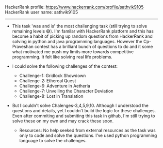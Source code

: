 HackerRank profile: https://www.hackerrank.com/profile/sathvik9105
<br>
HackerRank user name: sathvik9105
<hr>

- This task 'was and is' the most challenging task (still trying to solve remaining levels 😅). I'm familar with HackerRank platform and this has become a habit of picking up random questions from HackerRank and solving in python and java programming languages. However the Cp-Praveshan contest has a brilliant bunch of questions to do and it some what motivated me push my limits more towards competitive programming. It felt like solving real life problems.
  
- I could solve the following challenges of the contest:
    - Challenge-1: Gridlock Showdown
    - Challenge-2: Ethereal Quest
    - Challenge-6: Adventure in Aetheria
    - Challenge-7: Unveiling the Character Deviation
    - Challenge-8: Lost in Translation
- But I couldn't solve Chalenges-3,4,5,9,10. Although I understood the questions and details, yet I couldn't build the logic for these challenges. Even after commiting and submiting this task in github, I'm still trying to solve these on my own and may crack these soon.

  - Resources: No help seeked from external resources as the task was only to code and solve the questions. I've used python programming language to solve the challenges.
